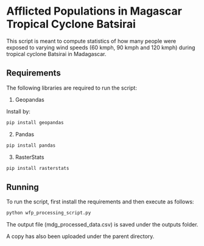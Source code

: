 # Afflicted Populations in Magascar Tropical Cyclone Batsirai

This script is meant to compute statistics of how many people were exposed to varying wind speeds (60 kmph, 90 kmph and 120 kmph) during tropical cyclone Batsirai in Madagascar.

## Requirements

The following libraries are required to run the script:

1. Geopandas

Install by:

```bash
pip install geopandas
````

2. Pandas

```bash
pip install pandas
````

3. RasterStats

```bash
pip install rasterstats
````

## Running

To run the script, first install the requirements and then execute as follows:

```bash
python wfp_processing_script.py
```

The output file (mdg_processed_data.csv) is saved under the outputs folder.

A copy has also been uploaded under the parent directory.